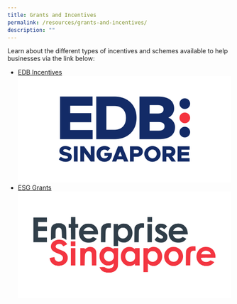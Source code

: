 ```yaml
---
title: Grants and Incentives
permalink: /resources/grants-and-incentives/
description: ""
---
```

Learn about the different types of incentives and schemes available to help businesses via the link below: 

- [EDB Incentives](https://www.edb.gov.sg/en/how-we-help/incentives-and-schemes.html)
![EDB Singapore Logo](/images/960x480%20edb%20logo.jpg)
- [ESG Grants](https://www.enterprisesg.gov.sg/financial-assistance/grants)
![Enterprise Singapore Logo](/images/960x480%20esg%20logo.jpg)